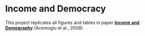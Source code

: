 # Income and Democracy

This project replicates all figures and tables in paper **[Income and Demography](https://economics.mit.edu/files/5677)** (Acemoglu et al., 2008).